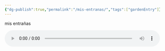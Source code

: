 ```yaml
---
{"dg-publish":true,"permalink":"/mis-entranas/","tags":["gardenEntry"]}
---
```


mis entrañas

<audio controls style="width:100%; max-width:600px; display:block; margin:0 auto;">
  <source src="https://github.com/mimichuu/armisticio/raw/refs/heads/main/musica/mis%20entra%C3%B1as%202.wav" type="audio/wav">
  Your browser does not support the audio element.
</audio>